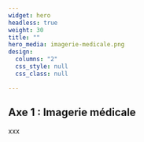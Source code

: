 ```yaml
---
widget: hero
headless: true
weight: 30
title: ""
hero_media: imagerie-medicale.png
design:
  columns: "2"
  css_style: null
  css_class: null

---
```


## Axe 1 : Imagerie médicale

xxx

